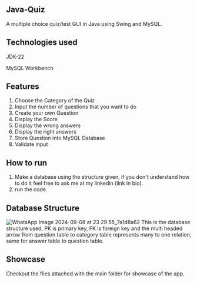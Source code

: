 ## Java-Quiz
A multiple choice quiz/test GUI in Java using Swing and MySQL.

## Technologies used
 JDK-22
 
 MySQL Workbench

## Features
1. Choose the Category of the Quiz
2. Input the number of questions that you want to do
3. Create your own Question
4. Display the Score
5. Display the wrong answers
6. Display the right answers
7. Store Question into MySQL Database
8. Validate input

   
## How to run
1. Make a database using the structure given, if you don't understand how to do it feel free to ask me at my linkedin (link in bio).
2. run the code.

## Database Structure
![WhatsApp Image 2024-09-08 at 23 29 55_7a1d8a62](https://github.com/user-attachments/assets/7f70308b-89e7-434d-ab67-94e0365c415f)
This is the database structure used, PK is primary key, FK is foreign key and the multi headed arrow from question table to category table represents many to one relation, same for answer table to question table. 

## Showcase
Checkout the files attached with the main folder for showcase of the app.
